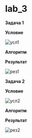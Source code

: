 # lab_3
**Задача 1**

**Условие**


![усл1](https://github.com/eternsss/lab_3/assets/155539142/53571e57-27df-4c4f-b7b1-de7d4de6d558)

**Алгоритм**

**Результат**

![рез1](https://github.com/eternsss/lab_3/assets/155539142/dddce23a-1f79-41ea-916b-d157b60794fc)

**Задача 2**

**Условие**


![усл2](https://github.com/eternsss/lab_3/assets/155539142/1d2ac30d-ff5b-4b01-9d2e-e34f0a2c969e)

**Алгоритм**

**Результат**

![рез2](https://github.com/eternsss/lab_3/assets/155539142/768d322b-2740-4637-9022-f953cecdf2da)
